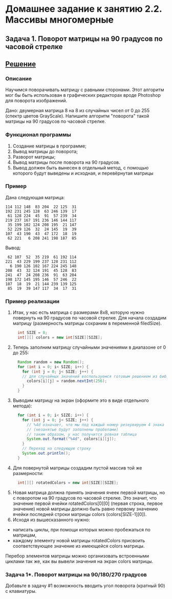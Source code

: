 # Домашнее задание к занятию 2.2. Массивы многомерные
## Задача 1. Поворот матрицы на 90 градусов по часовой стрелке
## [Решение](https://github.com/MarselFazlyev/MarselFazlyev/blob/master/java-homeworks/multidimensional-array/2.2.1/src/Main.java)
### Описание
Научимся поворачивать матрицу с равными сторонами. Этот алгоритм мог бы быть использован в графических редакторах 
вроде Photoshop для поворота изображений.

Дано: двумерная матрица 8 на 8 из случайных чисел от 0 до 255 (спектр цветов GrayScale).
Напишите алгоритм "поворота" такой матрицы на 90 градусов по часовой стрелке.

### Функционал программы
1. Создание матрицы в программе;
2. Вывод матрицы до поворота;
3. Разворот матрицы;
4. Вывод матрицы после поворота на 90 градусов.
5. Вывод должен быть вынесен в отдельный метод, с помощью которого будут выведены и исходная, и перевёрнутая матрицы

### Пример
Дана следующая матрица:
``` 
114 112 148  83 204  22 125  31
192 231 245 128  63 246 139  17
 61 128 224  45  91  57 239  34
219 237 167 191 236 146 144 117
 35 199 102 124 208 195  21 147
 52 229 126  32  24 145  19  39
107  43 190  43  47 172  18  19
 62 221   6 208 241 198 187  85
```  
Вывод:
```  
 62 107  52  35 219  61 192 114
221  43 229 199 237 128 231 112
  6 190 126 102 167 224 245 148
208  43  32 124 191  45 128  83
241  47  24 208 236  91  63 204
198 172 145 195 146  57 246  22
187  18  19  21 144 239 139 125
 85  19  39 147 117  34  17  31
```  

### Пример реализации
1. Итак, у нас есть матрица с размерами 8x8, которую нужно повернуть на 90 градусов по часовой стрелке.
Для начала создадим матрицу (размерность матрицы сохраним в переменной filedSize).
    ```java
      int SIZE = 8;
      int[][] colors = new int[SIZE][SIZE];
    ```  
2. Теперь заполним матрицу случайными значениями в диапазоне от 0 до 255:
    ```java
      Random random = new Random();
      for (int i = 0; i< SIZE; i++) {
        for (int j = 0; j< SIZE; j++) {
        // для случайных значений воспользуемся готовым решением из библиотеки java.util.Random
          colors[i][j] = random.nextInt(256);
        }
      }
    ```  
3. Выводим матрицу на экран (оформите это в виде отдельного метода):
    ```java
      for (int i = 0; i< SIZE; i++) {
        for (int j = 0; j< SIZE; j++) {
          // %4d означает, что мы под каждый номер резервируем 4 знака
          // (незанятые будут заполнены пробелами)
          // таким образом, у нас получится ровная таблица
          System.out.format("%4d", colors[i][j]);
        }
        // Переход на следующую строку
        System.out.println();
      }
    ```  
4. Для повернутой матрицы создадим пустой массив той же размерности:
    ```java
      int[][] rotatedColors = new int[SIZE][SIZE];
    ``` 
5. Новая матрица должна принять значения ячеек первой матрицы, но с поворотом на 90 градусов по часовой стрелке.
Это значит, что значение первой ячейки rotatedColors[0][0] (первая строка, первое значение) новой матрицы
должно быть равно первому значению ячейки последней строки матрицы colors (colors[SIZE-1][0]).
6. Исходя из вышесказанного нужно: 
  * написать циклы, при помощи которых можно пробежаться по матрицам,
  * каждому элементу новой матрицы rotatedColors присвоить соответствующее значение из имеющейся colors матрицы.

Перебор элементов матрицы можно организовать встроенными циклами так же, как вы вывели значения на экран colors матрицы.

### Задача 1*. Поворот матрицы на 90/180/270 градусов
Добавьте в задачу \#1 возможность вводить угол поворота (кратный 90) с клавиатуры.
